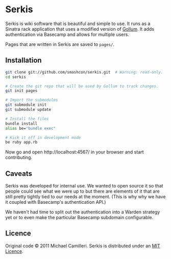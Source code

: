 Serkis
============

Serkis is wiki software that is beautiful and simple to use. It runs as a Sinatra rack application that uses a modified version of [Gollum](https://github.com/github/gollum). It adds authentication via Basecamp and allows for multiple users.

Pages that are written in Serkis are saved to `pages/`.


Installation
------------

```bash
git clone git://github.com/smashcon/serkis.git  # Warning: read-only.
cd serkis

# Create the git repo that will be used by Gollum to track changes.
git init pages

# Import the submodules
git submodule init
git submodule update

# Install the files
bundle install
alias be="bundle exec"

# Kick it off in development mode
be ruby app.rb
```

Now go and open http://localhost:4567/ in your browser and start contributing.


Caveats
-------

Serkis was developed for internal use. We wanted to open source it so that people could see what we were up to but there are elements of it that are still pretty tightly tied to our needs at the moment. (This is why why we have it coupled with Basecamp's authentication API.)

We haven't had time to split out the authentication into a Warden strategy yet or to even make the particular Basecamp subdomain configurable.


Licence
-------

Original code &copy; 2011 Michael Camilleri. Serkis is distributed under an [MIT Licence](http://en.wikipedia.org/wiki/MIT_License).